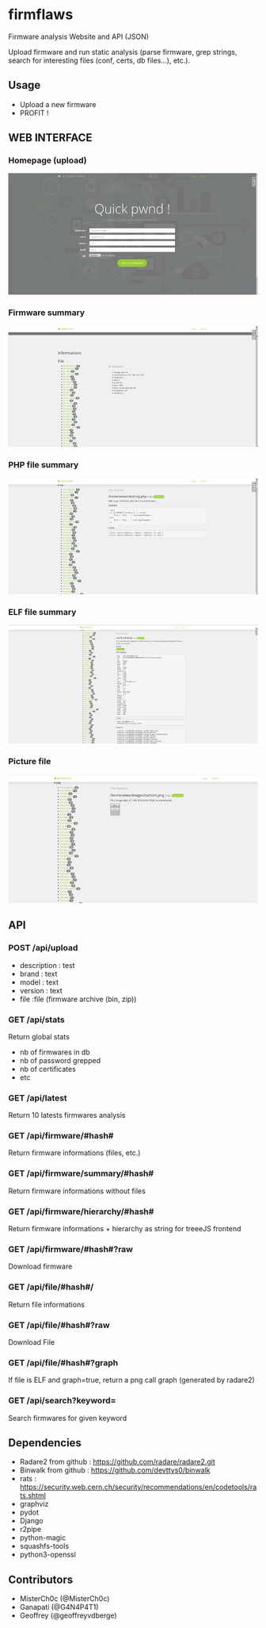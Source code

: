 # firmflaws
Firmware analysis Website and API (JSON)

Upload firmware and run static analysis (parse firmware, grep strings, search for interesting files (conf, certs, db files...), etc.).

## Usage
 - Upload a new firmware
 - PROFIT !

## WEB INTERFACE

### Homepage (upload)
![alt tag](https://raw.githubusercontent.com/Ganapati/firmflaws/master/images/home.jpg)

### Firmware summary
![alt tag](https://raw.githubusercontent.com/Ganapati/firmflaws/master/images/firmware_summary.jpg)


### PHP file summary
![alt tag](https://raw.githubusercontent.com/Ganapati/firmflaws/master/images/file_analysis.jpg)

### ELF file summary
![alt tag](https://raw.githubusercontent.com/Ganapati/firmflaws/master/images/elf.jpg)

### Picture file
![alt tag](https://raw.githubusercontent.com/Ganapati/firmflaws/master/images/image.jpg)


## API
### POST /api/upload
- description : test
- brand : text
- model : text
- version : text
- file :file (firmware archive (bin, zip))

### GET /api/stats
Return global stats
 - nb of firmwares in db
 - nb of password grepped
 - nb of certificates
 - etc

### GET /api/latest
Return 10 latests firmwares analysis

### GET /api/firmware/#hash#
Return firmware informations (files, etc.)

### GET /api/firmware/summary/#hash#
Return firmware informations without files

### GET /api/firmware/hierarchy/#hash#
Return firmware informations + hierarchy as string for treeeJS frontend

### GET /api/firmware/#hash#?raw
Download firmware

### GET /api/file/#hash#/
Return file informations

### GET /api/file/#hash#?raw
Download File

### GET /api/file/#hash#?graph
If file is ELF and graph=true, return a png call graph (generated by radare2)

### GET /api/search?keyword=<keyword>
Search firmwares for given keyword

## Dependencies
 - Radare2 from github : https://github.com/radare/radare2.git
 - Binwalk from github : https://github.com/devttys0/binwalk
 - rats : https://security.web.cern.ch/security/recommendations/en/codetools/rats.shtml
 - graphviz
 - pydot
 - Django
 - r2pipe
 - python-magic
 - squashfs-tools
 - python3-openssl

## Contributors
 - MisterCh0c (@MisterCh0c)
 - Ganapati (@G4N4P4T1)
 - Geoffrey (@geoffreyvdberge)
